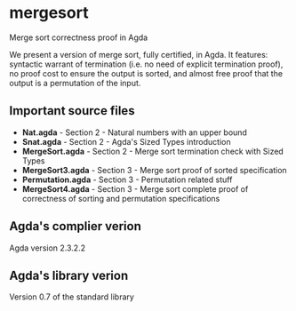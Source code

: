 mergesort
=========

Merge sort correctness proof in Agda

We present a version of merge sort, fully certified, in Agda. It features: syntactic warrant of termination (i.e. no need of explicit termination proof), no proof cost to ensure the output is sorted, and almost free proof that the output is a permutation of the input.

## Important source files ##
- **Nat.agda** - Section 2 - Natural numbers with an upper bound
- **Snat.agda** - Section 2 - Agda's Sized Types introduction
- **MergeSort.agda** - Section 2 - Merge sort termination check with Sized Types
- **MergeSort3.agda** - Section 3 - Merge sort proof of sorted specification
- **Permutation.agda** - Section 3 - Permutation related stuff
- **MergeSort4.agda** - Section 3 - Merge sort complete proof of correctness of sorting and permutation specifications

## Agda's complier verion ##
Agda version 2.3.2.2

## Agda's library verion ##
Version 0.7 of the standard library
